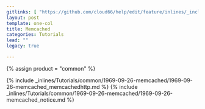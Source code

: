 ```yaml
---
gitlinks: [ "https://github.com/cloud66/help/edit/feature/inlines/_includes/_inlines/Tutorials/common/1969-09-26-memcached/1969-09-26-memcached_memcachedhttp.md", "https://github.com/cloud66/help/edit/feature/inlines/_includes/_inlines/Tutorials/common/1969-09-26-memcached/1969-09-26-memcached_notice.md" ]
layout: post
template: one-col
title: Memcached
categories: Tutorials
lead: ""
legacy: true

---
```

{% assign product = "common" %}

{% include _inlines/Tutorials/common/1969-09-26-memcached/1969-09-26-memcached_memcachedhttp.md %}
{% include _inlines/Tutorials/common/1969-09-26-memcached/1969-09-26-memcached_notice.md %}
